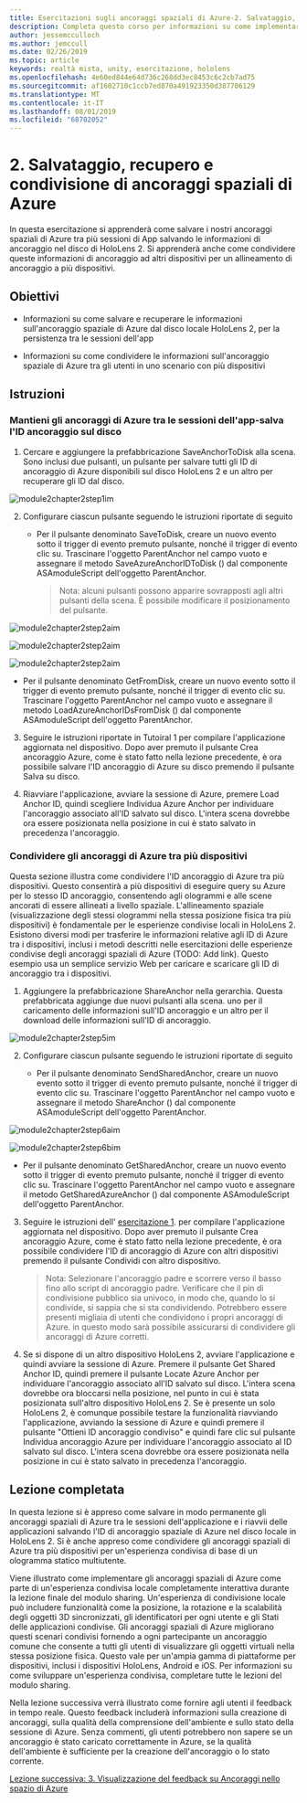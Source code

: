 ```yaml
---
title: Esercitazioni sugli ancoraggi spaziali di Azure-2. Salvataggio, recupero e condivisione di ancoraggi spaziali di Azure
description: Completa questo corso per informazioni su come implementare il riconoscimento volto di Azure in un'applicazione di realtà mista.
author: jessemcculloch
ms.author: jemccull
ms.date: 02/26/2019
ms.topic: article
keywords: realtà mista, unity, esercitazione, hololens
ms.openlocfilehash: 4e60ed844e64d736c268dd3ec8453c6c2cb7ad75
ms.sourcegitcommit: af1602710c1ccb7ed870a491923350d387706129
ms.translationtype: MT
ms.contentlocale: it-IT
ms.lasthandoff: 08/01/2019
ms.locfileid: "68702052"
---
```

# <a name="2-saving-retrieving-and-sharing-azure-spatial-anchors"></a>2. Salvataggio, recupero e condivisione di ancoraggi spaziali di Azure

In questa esercitazione si apprenderà come salvare i nostri ancoraggi spaziali di Azure tra più sessioni di App salvando le informazioni di ancoraggio nel disco di HoloLens 2. Si apprenderà anche come condividere queste informazioni di ancoraggio ad altri dispositivi per un allineamento di ancoraggio a più dispositivi.

## <a name="objectives"></a>Obiettivi

* Informazioni su come salvare e recuperare le informazioni sull'ancoraggio spaziale di Azure dal disco locale HoloLens 2, per la persistenza tra le sessioni dell'app

* Informazioni su come condividere le informazioni sull'ancoraggio spaziale di Azure tra gli utenti in uno scenario con più dispositivi

## <a name="instructions"></a>Istruzioni

### <a name="persist-azure-anchors-between-app-sessions---save-anchor-id-to-disk"></a>Mantieni gli ancoraggi di Azure tra le sessioni dell'app-salva l'ID ancoraggio sul disco

1. Cercare e aggiungere la prefabbricazione SaveAnchorToDisk alla scena. Sono inclusi due pulsanti, un pulsante per salvare tutti gli ID di ancoraggio di Azure disponibili sul disco HoloLens 2 e un altro per recuperare gli ID dal disco.

![module2chapter2step1im](images/module2chapter2step1im.PNG)

2. Configurare ciascun pulsante seguendo le istruzioni riportate di seguito

   - Per il pulsante denominato SaveToDisk, creare un nuovo evento sotto il trigger di evento premuto pulsante, nonché il trigger di evento clic su. Trascinare l'oggetto ParentAnchor nel campo vuoto e assegnare il metodo SaveAzureAnchorIDToDisk () dal componente ASAmoduleScript dell'oggetto ParentAnchor.
   
     > Nota: alcuni pulsanti possono apparire sovrapposti agli altri pulsanti della scena. È possibile modificare il posizionamento del pulsante.

![module2chapter2step2aim](images/module2chapter2step2aim.PNG)

![module2chapter2step2aim](images/module2chapter2step2bim.PNG)

![module2chapter2step2aim](images/module2chapter2step2cim.PNG)


   - Per il pulsante denominato GetFromDisk, creare un nuovo evento sotto il trigger di evento premuto pulsante, nonché il trigger di evento clic su. Trascinare l'oggetto ParentAnchor nel campo vuoto e assegnare il metodo LoadAzureAnchorIDsFromDisk () dal componente ASAmoduleScript dell'oggetto ParentAnchor.

3. Seguire le istruzioni riportate in Tutoiral 1 per compilare l'applicazione aggiornata nel dispositivo. Dopo aver premuto il pulsante Crea ancoraggio Azure, come è stato fatto nella lezione precedente, è ora possibile salvare l'ID ancoraggio di Azure su disco premendo il pulsante Salva su disco.

4. Riavviare l'applicazione, avviare la sessione di Azure, premere Load Anchor ID, quindi scegliere Individua Azure Anchor per individuare l'ancoraggio associato all'ID salvato sul disco. L'intera scena dovrebbe ora essere posizionata nella posizione in cui è stato salvato in precedenza l'ancoraggio.

### <a name="share-azure-anchors-between-multiple-devices"></a>Condividere gli ancoraggi di Azure tra più dispositivi

Questa sezione illustra come condividere l'ID ancoraggio di Azure tra più dispositivi. Questo consentirà a più dispositivi di eseguire query su Azure per lo stesso ID ancoraggio, consentendo agli ologrammi e alle scene ancorati di essere allineati a livello spaziale. L'allineamento spaziale (visualizzazione degli stessi ologrammi nella stessa posizione fisica tra più dispositivi) è fondamentale per le esperienze condivise locali in HoloLens 2. Esistono diversi modi per trasferire le informazioni relative agli ID di Azure tra i dispositivi, inclusi i metodi descritti nelle esercitazioni delle esperienze condivise degli ancoraggi spaziali di Azure (TODO: Add link). Questo esempio usa un semplice servizio Web per caricare e scaricare gli ID di ancoraggio tra i dispositivi.

1. Aggiungere la prefabbricazione ShareAnchor nella gerarchia. Questa prefabbricata aggiunge due nuovi pulsanti alla scena. uno per il caricamento delle informazioni sull'ID ancoraggio e un altro per il download delle informazioni sull'ID di ancoraggio. 

![module2chapter2step5im](images/module2chapter2step5im.PNG)

2. Configurare ciascun pulsante seguendo le istruzioni riportate di seguito

   - Per il pulsante denominato SendSharedAnchor, creare un nuovo evento sotto il trigger di evento premuto pulsante, nonché il trigger di evento clic su. Trascinare l'oggetto ParentAnchor nel campo vuoto e assegnare il metodo ShareAnchor () dal componente ASAmoduleScript dell'oggetto ParentAnchor.

![module2chapter2step6aim](images/module2chapter2step6aim.PNG)

![module2chapter2step6bim](images/module2chapter2step6bim.PNG)

   - Per il pulsante denominato GetSharedAnchor, creare un nuovo evento sotto il trigger di evento premuto pulsante, nonché il trigger di evento clic su. Trascinare l'oggetto ParentAnchor nel campo vuoto e assegnare il metodo GetSharedAzureAnchor () dal componente ASAmoduleScript dell'oggetto ParentAnchor.

3. Seguire le istruzioni dell' [esercitazione 1](mrlearning-base-ch1.md). per compilare l'applicazione aggiornata nel dispositivo. Dopo aver premuto il pulsante Crea ancoraggio Azure, come è stato fatto nella lezione precedente, è ora possibile condividere l'ID di ancoraggio di Azure con altri dispositivi premendo il pulsante Condividi con altro dispositivo.

   > Nota: Selezionare l'ancoraggio padre e scorrere verso il basso fino allo script di ancoraggio padre. Verificare che il pin di condivisione pubblico sia univoco, in modo che, quando lo si condivide, si sappia che si sta condividendo. Potrebbero essere presenti migliaia di utenti che condividono i propri ancoraggi di Azure. in questo modo sarà possibile assicurarsi di condividere gli ancoraggi di Azure corretti.

4. Se si dispone di un altro dispositivo HoloLens 2, avviare l'applicazione e quindi avviare la sessione di Azure. Premere il pulsante Get Shared Anchor ID, quindi premere il pulsante Locate Azure Anchor per individuare l'ancoraggio associato all'ID salvato sul disco. L'intera scena dovrebbe ora bloccarsi nella posizione, nel punto in cui è stata posizionata sull'altro dispositivo HoloLens 2. Se è presente un solo HoloLens 2, è comunque possibile testare la funzionalità riavviando l'applicazione, avviando la sessione di Azure e quindi premere il pulsante "Ottieni ID ancoraggio condiviso" e quindi fare clic sul pulsante Individua ancoraggio Azure per individuare l'ancoraggio associato al ID salvato sul disco. L'intera scena dovrebbe ora essere posizionata nella posizione in cui è stato salvato in precedenza l'ancoraggio.

## <a name="congratulations"></a>Lezione completata
In questa lezione si è appreso come salvare in modo permanente gli ancoraggi spaziali di Azure tra le sessioni dell'applicazione e i riavvii delle applicazioni salvando l'ID di ancoraggio spaziale di Azure nel disco locale in HoloLens 2. Si è anche appreso come condividere gli ancoraggi spaziali di Azure tra più dispositivi per un'esperienza condivisa di base di un ologramma statico multiutente.

Viene illustrato come implementare gli ancoraggi spaziali di Azure come parte di un'esperienza condivisa locale completamente interattiva durante la lezione finale del modulo sharing. Un'esperienza di condivisione locale può includere funzionalità come la posizione, la rotazione e la scalabilità degli oggetti 3D sincronizzati, gli identificatori per ogni utente e gli Stati delle applicazioni condivise. Gli ancoraggi spaziali di Azure migliorano questi scenari condivisi fornendo a ogni partecipante un ancoraggio comune che consente a tutti gli utenti di visualizzare gli oggetti virtuali nella stessa posizione fisica. Questo vale per un'ampia gamma di piattaforme per dispositivi, inclusi i dispositivi HoloLens, Android e iOS. Per informazioni su come sviluppare un'esperienza condivisa, completare tutte le lezioni del modulo sharing.

Nella lezione successiva verrà illustrato come fornire agli utenti il feedback in tempo reale. Questo feedback includerà informazioni sulla creazione di ancoraggi, sulla qualità della comprensione dell'ambiente e sullo stato della sessione di Azure. Senza commenti, gli utenti potrebbero non sapere se un ancoraggio è stato caricato correttamente in Azure, se la qualità dell'ambiente è sufficiente per la creazione dell'ancoraggio o lo stato corrente.

[Lezione successiva: 3. Visualizzazione del feedback su Ancoraggi nello spazio di Azure](mrlearning-asa-ch3.md)


